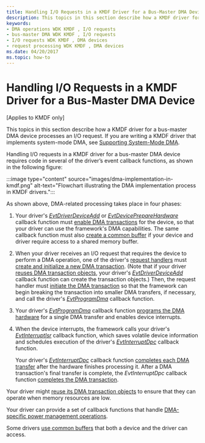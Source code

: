```yaml
---
title: Handling I/O Requests in a KMDF Driver for a Bus-Master DMA Device
description: This topics in this section describe how a KMDF driver for a bus-master DMA device processes an I/O request. If you are writing a KMDF driver that implements system-mode DMA, see Supporting System-Mode DMA.
keywords:
- DMA operations WDK KMDF , I/O requests
- bus-master DMA WDK KMDF , I/O requests
- I/O requests WDK KMDF , DMA devices
- request processing WDK KMDF , DMA devices
ms.date: 04/20/2017
ms.topic: how-to
---
```


# Handling I/O Requests in a KMDF Driver for a Bus-Master DMA Device


\[Applies to KMDF only\]

This topics in this section describe how a KMDF driver for a bus-master DMA device processes an I/O request. If you are writing a KMDF driver that implements system-mode DMA, see [Supporting System-Mode DMA](supporting-system-mode-dma.md).




Handling I/O requests in a KMDF driver for a bus-master DMA device requires code in several of the driver’s event callback functions, as shown in the following figure:

:::image type="content" source="images/dma-implementation-in-kmdf.png" alt-text="Flowchart illustrating the DMA implementation process in KMDF drivers.":::

As shown above, DMA-related processing takes place in four phases:

1.  Your driver's [*EvtDriverDeviceAdd*](/windows-hardware/drivers/ddi/wdfdriver/nc-wdfdriver-evt_wdf_driver_device_add) or [*EvtDevicePrepareHardware*](/windows-hardware/drivers/ddi/wdfdevice/nc-wdfdevice-evt_wdf_device_prepare_hardware) callback function must [enable DMA transactions](enabling-dma-transactions.md) for the device, so that your driver can use the framework's DMA capabilities. The same callback function must also [create a common buffer](using-common-buffers.md) if your device and driver require access to a shared memory buffer.

2.  When your driver receives an I/O request that requires the device to perform a DMA operation, one of the driver's [request handlers](request-handlers.md) must [create and initialize a new DMA transaction](creating-and-initializing-a-dma-transaction.md). (Note that if your driver [reuses DMA transaction objects](reusing-dma-transaction-objects.md), your driver's [*EvtDriverDeviceAdd*](/windows-hardware/drivers/ddi/wdfdriver/nc-wdfdriver-evt_wdf_driver_device_add) callback function can create the transaction objects.) Then, the request handler must [initiate the DMA transaction](starting-a-dma-transaction.md) so that the framework can begin breaking the transaction into smaller DMA transfers, if necessary, and call the driver's [*EvtProgramDma*](/windows-hardware/drivers/ddi/wdfdmatransaction/nc-wdfdmatransaction-evt_wdf_program_dma) callback function.

3.  Your driver's [*EvtProgramDma*](/windows-hardware/drivers/ddi/wdfdmatransaction/nc-wdfdmatransaction-evt_wdf_program_dma) callback function [programs the DMA hardware](programming-dma-hardware.md) for a single DMA transfer and enables device interrupts.

4.  When the device interrupts, the framework calls your driver's [*EvtInterruptIsr*](/windows-hardware/drivers/ddi/wdfinterrupt/nc-wdfinterrupt-evt_wdf_interrupt_isr) callback function, which saves volatile device information and schedules execution of the driver's [*EvtInterruptDpc*](/windows-hardware/drivers/ddi/wdfinterrupt/nc-wdfinterrupt-evt_wdf_interrupt_dpc) callback function.

    Your driver's [*EvtInterruptDpc*](/windows-hardware/drivers/ddi/wdfinterrupt/nc-wdfinterrupt-evt_wdf_interrupt_dpc) callback function [completes each DMA transfer](completing-a-dma-transfer.md) after the hardware finishes processing it. After a DMA transaction's final transfer is complete, the *EvtInterruptDpc* callback function [completes the DMA transaction](completing-a-dma-transaction.md).

Your driver might [reuse its DMA transaction objects](reusing-dma-transaction-objects.md) to ensure that they can operate when memory resources are low.

Your driver can provide a set of callback functions that handle [DMA-specific power management operations](supporting-power-management-for-dma-devices.md).

Some drivers [use common buffers](using-common-buffers.md) that both a device and the driver can access.

 

